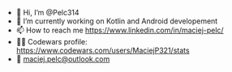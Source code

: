 - 👋 Hi, I’m @Pelc314
- 🌱 I’m currently working on Kotlin and Android developement
- 📫 How to reach me https://www.linkedin.com/in/maciej-pelc/
- 🧑‍💻 Codewars profile: https://www.codewars.com/users/MaciejP321/stats 
- 📧 maciej.pelc@outlook.com

<!---
Pelc314/Pelc314 is a ✨ special ✨ repository because its `README.md` (this file) appears on your GitHub profile.
You can click the Preview link to take a look at your changes.
--->

